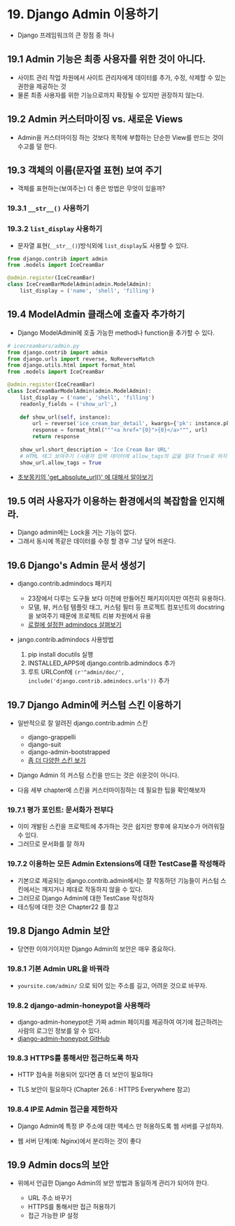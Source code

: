 # 19. Django Admin 이용하기

- Django 프레임워크의 큰 장점 중 하나

## 19.1 Admin 기능은 최종 사용자를 위한 것이 아니다.

- 사이트 관리 작업 차원에서 사이트 관리자에게 데이터를 추가, 수정, 삭제할 수 있는 권한을 제공하는 것
- 물론 최종 사용자를 위한 기능으로까지 확장될 수 있지만 권장하지 않는다.

## 19.2 Admin 커스터마이징 vs. 새로운 Views

- Admin을 커스터마이징 하는 것보다 목적에 부합하는 단순한 View를 만드는 것이 수고를 덜 한다.

## 19.3 객체의 이름(문자열 표현) 보여 주기

- 객체를 표현하는(보여주는) 더 좋은 방법은 무엇이 있을까?

### 19.3.1 `__str__()` 사용하기

### 19.3.2 `list_display` 사용하기

- 문자열 표현(`__str__()`)방식외에 `list_display`도 사용할 수 있다.

```python
from django.contrib import admin
from .models import IceCreamBar

@admin.register(IceCreamBar)
class IceCreamBarModelAdmin(admin.ModelAdmin):
    list_display = ('name', 'shell', 'filling')
```

## 19.4 ModelAdmin 클래스에 호출자 추가하기

- Django ModelAdmin에 호출 가능한 method나 function을 추가할 수 있다.

```python
# icecreambars/admin.py
from django.contrib import admin
from django.urls import reverse, NoReverseMatch
from django.utils.html import format_html
from .models import IceCreamBar

@admin.register(IceCreamBar)
class IceCreamBarModelAdmin(admin.ModelAdmin):
    list_display = ('name', 'shell', 'filling')
    readonly_fields = ('show_url',)
    
    def show_url(self, instance):
        url = reverse('ice_cream_bar_detail', kwargs={'pk': instance.pk})
        response = format_html("""<a href="{0}">{0}</a>""", url)
        return response
    
    show_url.short_description = 'Ice Cream Bar URL'
    # HTML 태그 보여주기 (사용자 입력 데이터에 allow_tags의 값을 절대 True로 하지 말 것!)
    show_url.allow_tags = True
```

- [초보몽키의 'get_absolute_url()' 에 대해서 알아보기](https://wayhome25.github.io/django/2017/05/05/django-url-reverse/)


## 19.5 여러 사용자가 이용하는 환경에서의 복잡함을 인지해라.

- Django admin에는 Lock을 거는 기능이 없다.
- 그래서 동시에 똑같은 데이터를 수정 할 경우 그냥 덮어 씌운다.

## 19.6 Django's Admin 문서 생성기

- django.contrib.admindocs 패키지
    - 23장에서 다루는 도구들 보다 이전에 만들어진 패키지이지만 여전히 유용하다.
    - 모델, 뷰, 커스텀 템플릿 태그, 커스텀 필터 등 프로젝트 컴포넌트의 docstring을 보여주기 때문에 프로젝트 리뷰 차원에서 유용
    - [로컬에 설정한 admindocs 살펴보기](http://localhost:8000/admin/doc/)
    
- jango.contrib.admindocs 사용방법
    1. pip install docutils 실행
    2. INSTALLED_APPS에 django.contrib.admindocs 추가
    3. 루트 URLConf에 `(r'^admin/doc/', include('django.contrib.admindocs.urls'))` 추가

## 19.7 Django Admin에 커스텀 스킨 이용하기

- 일반적으로 잘 알려진 django.contrib.admin 스킨
    - django-grappelli
    - django-suit
    - django-admin-bootstrapped
    - [좀 더 다양한 스킨 보기](https://djangopackages.org/grids/g/admin-styling/)

- Django Admin 의 커스텀 스킨을 만드는 것은 쉬운것이 아니다.

- 다음 세부 chapter에 스킨을 커스터마이징하는 데 필요한 팁을 확인해보자

### 19.7.1 평가 포인트: 문서화가 전부다

- 이미 개발된 스킨을 프로젝트에 추가하는 것은 쉽지만 향후에 유지보수가 어려워질 수 있다.
- 그러므로 문서화를 잘 하자

### 19.7.2 이용하는 모든 Admin Extensions에 대한 TestCase를 작성해라

- 기본으로 제공되는 django.contrib.admin에서는 잘 작동하던 기능들이 커스텀 스킨에서는 깨지거나 제대로 작동하지 않을 수 있다.
- 그러므로 Django Admin에 대한 TestCase 작성하자
- 테스팅에 대한 것은 Chapter22 를 참고

## 19.8 Django Admin 보안

- 당연한 이야기이지만 Django Admin의 보안은 매우 중요하다.

### 19.8.1 기본 Admin URL을 바꿔라

- `yoursite.com/admin/` 으로 되어 있는 주소를 길고, 어려운 것으로 바꾸자.

### 19.8.2 django-admin-honeypot을 사용해라

- django-admin-honeypot은 가짜 admin 페이지를 제공하여 여기에 접근하려는 사람의 로그인 정보를 알 수 있다.
- [django-admin-honeypot GitHub](https://github.com/dmpayton/django-admin-honeypot)

### 19.8.3 HTTPS를 통해서만 접근하도록 하자

- HTTP 접속을 허용되어 있다면 좀 더 보안이 필요하다

- TLS 보안이 필요하다 (Chapter 26.6 : HTTPS Everywhere 참고)

### 19.8.4 IP로 Admin 접근을 제한하자

- Django Admin에 특정 IP 주소에 대한 액세스 만 허용하도록 웹 서버를 구성하자.

- 웹 서버 단계(예: Nginx)에서 분리하는 것이 좋다

## 19.9 Admin docs의 보안

- 위에서 언급한 Django Admin의 보안 방법과 동일하게 관리가 되어야 한다.

    - URL 주소 바꾸기
    - HTTPS를 통해서만 접근 허용하기
    - 접근 가능한 IP 설정
